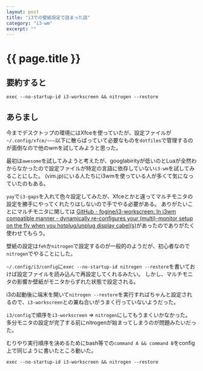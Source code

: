 ```yaml
---
layout: post
title: "i3での壁紙設定で詰まった話"
category: "i3-wm"
excerpt: ""
---
```


# {{ page.title }}

## 要約すると

```
exec --no-startup-id i3-workscreen && nitrogen --restore
```

## あらまし

今までデスクトップの環境にはXfceを使っていたが、設定ファイルが`~/.config/xfce/~~~`以下に散らばっていて必要なものを`dotfiles`で管理するのが面倒なので他のwmを試してみようと思った。

最初は`awesome`を試してみようと考えたが、googlabirityが低いのとLuaが全然わからなかったので設定ファイルが特定の言語に依存していない`i3-wm`を試してみることにした。
(vim.jp)にいる人たちにi3wmを使っている人が多くて気になっていたのもある。

`yay`で`i3-gaps`を入れて色々設定してみたが、Xfceとかと違ってマルチモニタの設定を勝手にやってくれたりはしないので手でやる必要がある。
ありがたいことにマルチモニタに関しては [GitHub - fogine/i3-workscreen: In i3wm compatible manner - dynamically re-configures your (multi)-monitor setup on the fly when you hotplug/unplug display cabel(s)](https://github.com/fogine/i3-workscreen)があったのでありがたく使わせてもらう。

壁紙の設定は`feh`か`nitrogen`で設定するのが一般的のようだが、初心者なので`nitrogen`でやることにした。

`~/.config/i3/config`に`exec --no-startup-id nitrogen --restore`を書いておけば設定ファイルを読み込んで再設定してくれるみたい。
しかし、マルチモニタの影響か壁紙がモニタからずれた状態で設定される。

i3の起動後に端末を開いて`nitrogen --restore`を実行すればちゃんと設定されるので、`i3-workscreen`との兼ね合いがうまく行っていないようだった。

`i3/config`で順序を`i3-workscreen` => `nitrogen`にしてもうまくいかなかった。
多分モニタの設定が完了する前にnitrogenが始まってしまうのが問題みたいだった。

むりやり実行順序を決めるためにbash等での`command A && command B`をconfig上で同じように書いたところ動いた。

```
exec --no-startup-id i3-workscreen && nitrogen --restore
```
